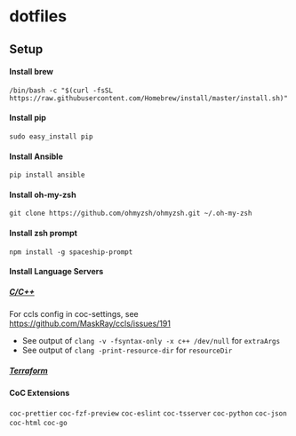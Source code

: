 # dotfiles

## Setup

#### Install brew

`/bin/bash -c "$(curl -fsSL https://raw.githubusercontent.com/Homebrew/install/master/install.sh)"`

#### Install pip

`sudo easy_install pip`

#### Install Ansible

`pip install ansible`

#### Install oh-my-zsh

`git clone https://github.com/ohmyzsh/ohmyzsh.git ~/.oh-my-zsh`

#### Install zsh prompt

`npm install -g spaceship-prompt`

#### Install Language Servers

##### [C/C++](https://github.com/MaskRay/ccls/wiki/Build)

For ccls config in coc-settings, see https://github.com/MaskRay/ccls/issues/191

- See output of `clang -v -fsyntax-only -x c++ /dev/null` for `extraArgs`
- See output of `clang -print-resource-dir` for `resourceDir`

##### [Terraform](https://github.com/juliosueiras/terraform-lsp)

#### CoC Extensions

`coc-prettier` `coc-fzf-preview` `coc-eslint` `coc-tsserver` `coc-python` `coc-json` `coc-html` `coc-go`
